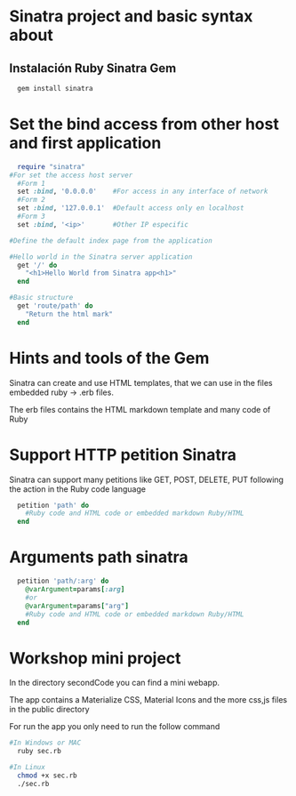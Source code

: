 # Sinatra project and basic syntax about #

## Instalación Ruby Sinatra Gem ##
```bash
  gem install sinatra
```

# Set the bind access from other host and first application #
```ruby
  require "sinatra"
#For set the access host server
  #Form 1
  set :bind, '0.0.0.0'    #For access in any interface of network
  #Form 2
  set :bind, '127.0.0.1'  #Default access only en localhost
  #Form 3
  set :bind, '<ip>'       #Other IP especific

#Define the default index page from the application

#Hello world in the Sinatra server application
  get '/' do
    "<h1>Hello World from Sinatra app<h1>"
  end

#Basic structure
  get 'route/path' do
    "Return the html mark"
  end

```
# Hints and tools of the Gem #
Sinatra can create and use HTML templates, that we can use in the files embedded ruby \-\> .erb files.

The erb files contains the HTML markdown template and many code of Ruby

# Support HTTP petition Sinatra #
Sinatra can support many petitions like GET, POST, DELETE, PUT following the action in the Ruby code language

```ruby
  petition 'path' do
    #Ruby code and HTML code or embedded markdown Ruby/HTML
  end
```

# Arguments path sinatra #
```ruby
  petition 'path/:arg' do
    @varArgument=params[:arg]
    #or
    @varArgument=params["arg"]
    #Ruby code and HTML code or embedded markdown Ruby/HTML
  end
```

# Workshop mini project #
In the directory secondCode you can find a mini webapp.

The app contains a Materialize CSS, Material Icons and the more css,js files in the public directory

For run the app you only need to run the follow command

```bash
#In Windows or MAC
  ruby sec.rb

#In Linux
  chmod +x sec.rb
  ./sec.rb
```
